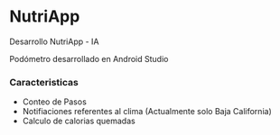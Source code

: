 # NutriApp
Desarrollo NutriApp - IA

Podómetro desarrollado en Android Studio

### Caracteristicas

- Conteo de Pasos
- Notifiaciones referentes al clima (Actualmente solo Baja California)
- Calculo de calorias quemadas
